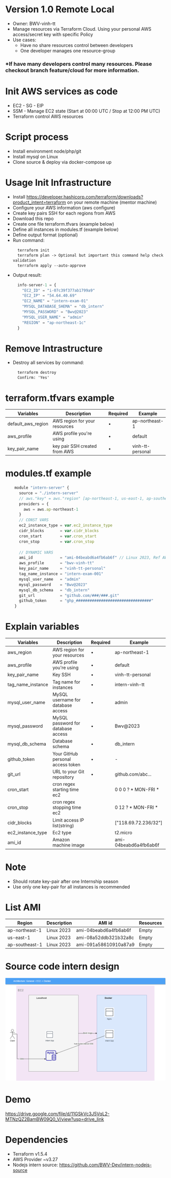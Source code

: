 # Version 1.0 Remote Local
- Owner: BWV-vinh-tt
- Manage resources via Terraform Cloud. Using your personal AWS access/secret key with specific Policy
- Use cases:
  + Have no share resources control between developers
  + One developer manages one resource-group

### *If have many developers control many resources. Please checkout branch feature/cloud for more information.

# Init AWS services as code
- EC2 - SG - EIP
- SSM - Manage EC2 state (Start at 00:00 UTC / Stop at 12:00 PM UTC)
- Terraform control AWS resources

# Script process
- Install environment node/php/git
- Install mysql on Linux
- Clone source & deploy via docker-compose up

# Usage Init Infrastructure
- Install https://developer.hashicorp.com/terraform/downloads?product_intent=terraform on your remote machine (mentor machine)
- Configure your AWS information (aws configure)
- Create key pairs SSH for each regions from AWS
- Download this repo
- Create one file terraform.tfvars (example below)
- Define all instances in modules.tf (example below)
- Define output format (optional)
- Run command:
  ```
    terraform init
    terraform plan -> Optional but important this command help check validation
    terraform apply --auto-approve
  ```
- Output result:
  ```javascript
    info-server-1 = {
      "EC2_ID" = "i-07c39f377ab1799a9"
      "EC2_IP" = "54.64.40.69"
      "EC2_NAME" = "intern-exam-01"
      "MYSQL_DATABASE_SHEMA" = "db_intern"
      "MYSQL_PASSWORD" = "Bwv@2023"
      "MYSQL_USER_NAME" = "admin"
      "REGION" = "ap-northeast-1c"
    }
  ```
# Remove Intrastructure
- Destroy all services by command:
  ```
    terraform destroy
    Confirm: 'Yes'
  ```

# terraform.tfvars example

| Variables    | Description | Required | Example|
| -------- | ------- |  ------- | ------- |
| default_aws_region  | AWS region for your resources    |  •| ap-northeast-1|
| aws_profile  | AWS profile you're using    |  •| default|
| key_pair_name  | key pair SSH created from AWS    |  •| vinh-tt-personal|

#  modules.tf example
```javascript
    module "intern-server" {
      source = "./intern-server"
      // aws."key" = aws."region" [ap-northeast-1, us-east-1, ap-southeast-1] 
      providers = {
        aws = aws.ap-northeast-1
      }
      // CONST VARS
      ec2_instance_type = var.ec2_instance_type
      cidr_blocks       = var.cidr_blocks
      cron_start        = var.cron_start
      cron_stop         = var.cron_stop

      // DYNAMIC VARS
      ami_id            = "ami-04beabd6a4fb6ab6f" // Linux 2023, Ref AWS website
      aws_profile       = "bwv-vinh-tt"
      key_pair_name     = "vinh-tt-personal"
      tag_name_instance = "intern-exam-001"
      mysql_user_name   = "admin"
      mysql_password    = "Bwv@2023"
      mysql_db_schema   = "db_intern"
      git_url           = "github.com/###/###.git"
      github_token      = "ghp_#################################"
    }
```
# Explain variables
| Variables    | Description | Required | Example
| -------- | ------- |  ------- | ------- |
| aws_region  | AWS region for your resources    |  •| ap-northeast-1|
| aws_profile | AWS profile you're using    |  • | default|
| key_pair_name    |  Key SSH   |  • |vinh-tt-personal|
| tag_name_instance    |  Tag name for instances   |  • |intern-vinh-tt|
| mysql_user_name    |  MySQL username for database access   |  • |admin|
| mysql_password    |  MySQL password for database access   |  • |Bwv@2023|
| mysql_db_schema    |  Database schema   |  • |db_intern|
| github_token    |  Your GitHub personal access token   |  • |-|
| git_url    |  URL to your Git repository   |  • |github.com/abc...|
| cron_start    |  cron regex starting time ec2   |  |0 0 0 ? * MON-FRI *|
| cron_stop    |  cron regex stopping time ec2   |   |0 12 ? * MON-FRI *|
| cidr_blocks    |  Limit access IP list(string)   |   |["118.69.72.236/32"]|
| ec2_instance_type    |  Ec2 type   |   |t2.micro|
| ami_id    |  Amazon machine image   |   |ami-04beabd6a4fb6ab6f|

# Note
- Should rotate key-pair after one Internship season
- Use only one key-pair for all instances is recommended

# List AMI
| Region    | Description | AMI id | Resources
| -------- | ------- |  ------- | ------- |
| ap-northeast-1  | Linux 2023    |  ami-04beabd6a4fb6ab6f| Empty
| us-east-1  | Linux 2023    |  ami-08a52ddb321b32a8c| Empty
| ap-southeast-1  | Linux 2023   |  ami-091a58610910a87a9 | Empty

# Source code intern design
![App flow](./images/App_Intern_Flow.png)


# Demo

https://drive.google.com/file/d/11GSkVc3J5VqL2-MTNzQZ2BamBW09Q0_V/view?usp=drive_link

# Dependencies
- Terraform v1.5.4
- AWS Provider ~v3.27
- Nodejs intern source: https://github.com/BWV-Dev/intern-nodejs-source